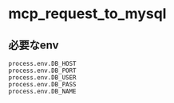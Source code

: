 # mcp_request_to_mysql

## 必要なenv
```env
process.env.DB_HOST
process.env.DB_PORT
process.env.DB_USER
process.env.DB_PASS
process.env.DB_NAME
```

